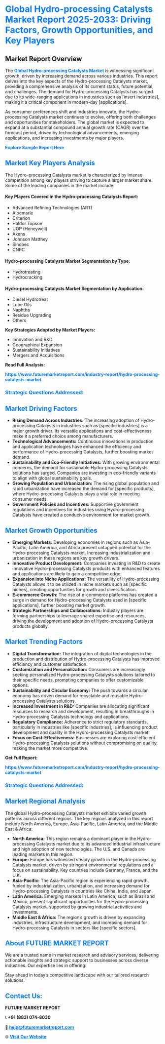 <h1 style="color: #007BFF;">Global Hydro-processing Catalysts Market Report 2025-2033: Driving Factors, Growth Opportunities, and Key Players</h1>

<section id="overview">
<h2>Market Report Overview</h2>
<p>The <a href="https://www.futuremarketreport.com/industry-report/hydro-processing-catalysts-market" style="color: #007BFF; text-decoration: none;"><strong>Global Hydro-processing Catalysts Market</strong></a> is witnessing significant growth, driven by increasing demand across various industries. This report delves into the key aspects of the Hydro-processing Catalysts market, providing a comprehensive analysis of its current status, future potential, and challenges. The demand for Hydro-processing Catalysts has surged due to its wide-ranging applications in industries such as [insert industries], making it a critical component in modern-day [applications].</p>
<p>As consumer preferences shift and industries innovate, the Hydro-processing Catalysts market continues to evolve, offering both challenges and opportunities for stakeholders. The global market is expected to expand at a substantial compound annual growth rate (CAGR) over the forecast period, driven by technological advancements, emerging applications, and increasing investments by major players.</p>
</section>

<section id="overview">
<p><a href="https://www.futuremarketreport.com/request-sample/reportId=28200" style="color: #007BFF; text-decoration: none;"><strong>Explore Sample Report Here</strong></a></p>
</section>

<section id="key-players">
<h2 style="color: #007BFF;">Market Key Players Analysis</h2>
<p>The Hydro-processing Catalysts market is characterized by intense competition among key players striving to capture a larger market share. Some of the leading companies in the market include:</p>
<h4>Key Players Covered in the Hydro-processing Catalysts Report:</h4>
<ul><li>Advanced Refining Technologies (ART)</li><li>Albemarle</li><li>Criterion</li><li>Haldor Topsoe</li><li>UOP (Honeywell)</li><li>Axens</li><li>Johnson Matthey</li><li>Sinopec</li><li>CNPC</li></ul>
<h4>Hydro-processing Catalysts Market Segmentation by Type:</h4>
<ul><li>Hydrotreating</li><li>Hydrocracking</li></ul>

<h4>Hydro-processing Catalysts Market Segmentation by Application:</h4>
<ul><li>Diesel Hydrotreat</li><li>Lube Oils</li><li>Naphtha</li><li>Residue Upgrading</li><li>Others</li></ul>
<p><strong>Key Strategies Adopted by Market Players:</strong></p>
<ul>
<li>Innovation and R&D</li>
<li>Geographical Expansion</li>
<li>Sustainability Initiatives</li>
<li>Mergers and Acquisitions</li>
</ul>
</section>

<section>
<p><strong>Read Full Analysis: </strong></p><a href="https://www.futuremarketreport.com/industry-report/hydro-processing-catalysts-market" style="color: #007BFF; text-decoration: none;"><strong>https://www.futuremarketreport.com/industry-report/hydro-processing-catalysts-market</strong></a>
<h3 style="color: #007BFF;">Strategic Questions Addressed:</h3>
</section>

<section id="driving-factors">
<h2 style="color: #007BFF;">Market Driving Factors</h2>
<ul>
<li><strong>Rising Demand Across Industries:</strong> The increasing adoption of Hydro-processing Catalysts in industries such as [specific industries] is a major growth driver. Its versatile applications and cost-effectiveness make it a preferred choice among manufacturers.</li>
<li><strong>Technological Advancements:</strong> Continuous innovations in production and application technologies have enhanced the efficiency and performance of Hydro-processing Catalysts, further boosting market demand.</li>
<li><strong>Sustainability and Eco-Friendly Initiatives:</strong> With growing environmental concerns, the demand for sustainable Hydro-processing Catalysts solutions has surged. Companies are investing in eco-friendly variants to align with global sustainability goals.</li>
<li><strong>Growing Population and Urbanization:</strong> The rising global population and rapid urbanization have increased the demand for [specific products], where Hydro-processing Catalysts plays a vital role in meeting consumer needs.</li>
<li><strong>Government Policies and Incentives:</strong> Supportive government regulations and incentives for industries using Hydro-processing Catalysts have created a conducive environment for market growth.</li>
</ul>
</section>

<section id="growth-opportunities">
<h2 style="color: #007BFF;">Market Growth Opportunities</h2>
<ul>
<li><strong>Emerging Markets:</strong> Developing economies in regions such as Asia-Pacific, Latin America, and Africa present untapped potential for the Hydro-processing Catalysts market. Increasing industrialization and urbanization in these regions are key growth drivers.</li>
<li><strong>Innovative Product Development:</strong> Companies investing in R&D to create innovative Hydro-processing Catalysts products with enhanced features and applications are likely to gain a competitive edge.</li>
<li><strong>Expansion into Niche Applications:</strong> The versatility of Hydro-processing Catalysts allows it to be utilized in niche markets such as [specific niches], creating opportunities for growth and diversification.</li>
<li><strong>E-commerce Growth:</strong> The rise of e-commerce platforms has created a surge in demand for Hydro-processing Catalysts used in [specific applications], further boosting market growth.</li>
<li><strong>Strategic Partnerships and Collaborations:</strong> Industry players are forming partnerships to leverage shared expertise and resources, driving the development and adoption of Hydro-processing Catalysts products globally.</li>
</ul>
</section>

<section id="trending-factors">
<h2 style="color: #007BFF;">Market Trending Factors</h2>
<ul>
<li><strong>Digital Transformation:</strong> The integration of digital technologies in the production and distribution of Hydro-processing Catalysts has improved efficiency and customer satisfaction.</li>
<li><strong>Customization and Personalization:</strong> Consumers are increasingly seeking personalized Hydro-processing Catalysts solutions tailored to their specific needs, prompting companies to offer customizable options.</li>
<li><strong>Sustainability and Circular Economy:</strong> The push towards a circular economy has driven demand for recyclable and reusable Hydro-processing Catalysts solutions.</li>
<li><strong>Increased Investment in R&D:</strong> Companies are allocating significant resources to research and development, resulting in breakthroughs in Hydro-processing Catalysts technology and applications.</li>
<li><strong>Regulatory Compliance:</strong> Adherence to strict regulatory standards, particularly in industries like [specific industries], is influencing product development and quality in the Hydro-processing Catalysts market.</li>
<li><strong>Focus on Cost-Effectiveness:</strong> Businesses are exploring cost-efficient Hydro-processing Catalysts solutions without compromising on quality, making the market more competitive.</li>
</ul>
</section>

<section>
<p><strong>Get Full Report: </strong></p><a href="https://www.futuremarketreport.com/industry-report/hydro-processing-catalysts-market" style="color: #007BFF; text-decoration: none;"><strong>https://www.futuremarketreport.com/industry-report/hydro-processing-catalysts-market</strong></a>
<h3 style="color: #007BFF;">Strategic Questions Addressed:</h3>
</section>


<section id="regional-analysis">
<h2 style="color: #007BFF;">Market Regional Analysis</h2>
<p>The global Hydro-processing Catalysts market exhibits varied growth patterns across different regions. The key regions analyzed in this report include North America, Europe, Asia-Pacific, Latin America, and the Middle East & Africa:</p>
<ul>
<li><strong>North America:</strong> This region remains a dominant player in the Hydro-processing Catalysts market due to its advanced industrial infrastructure and high adoption of new technologies. The U.S. and Canada are leading markets in this region.</li>
<li><strong>Europe:</strong> Europe has witnessed steady growth in the Hydro-processing Catalysts market, driven by stringent environmental regulations and a focus on sustainability. Key countries include Germany, France, and the U.K.</li>
<li><strong>Asia-Pacific:</strong> The Asia-Pacific region is experiencing rapid growth, fueled by industrialization, urbanization, and increasing demand for Hydro-processing Catalysts in countries like China, India, and Japan.</li>
<li><strong>Latin America:</strong> Emerging markets in Latin America, such as Brazil and Mexico, present significant opportunities for the Hydro-processing Catalysts market, supported by growing industrial activities and investments.</li>
<li><strong>Middle East & Africa:</strong> The region’s growth is driven by expanding industries, infrastructure development, and increasing demand for Hydro-processing Catalysts in sectors like [specific sectors].</li>
</ul>
</section>

<footer>
<h2 style="color: #007BFF;">About FUTURE MARKET REPORT</h2>
<p>We are a trusted name in market research and advisory services, delivering actionable insights and strategic support to businesses across diverse industries. Our expertise lies in offering:</p>

<p>Stay ahead in today’s competitive landscape with our tailored research solutions.</p>

<h2 style="color: #007BFF;">Contact Us:</h2>
<p><strong>FUTURE MARKET REPORT</strong></p>
<p>📞 <strong>+91 (883) 074-8030</strong></p>
<p>📧 <strong><a href="mailto:help@futuremarketreport.com" style="color: #007BFF;">help@futuremarketreport.com</a></strong></p>
<p>🌐 <strong><a href="https://www.futuremarketreport.com/" style="color: #007BFF;">Visit Our Website</a></strong></p>
</footer>